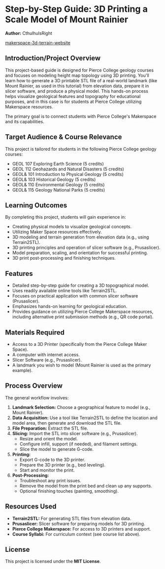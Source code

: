 # Step-by-Step Guide: 3D Printing a Scale Model of Mount Rainier

**Author:** CthulhuIsRight

[makerspace-3d-terrain-website](https://cthulhuisright.github.io/makerspace-3d-terrain/)
## Introduction/Project Overview
This project-based guide is designed for Pierce College geology courses and focuses on modeling height map topology using 3D printing. You'll learn how to generate a 3D printable STL file of a real-world landmark (like Mount Rainier, as used in this tutorial) from elevation data, prepare it in slicer software, and produce a physical model. This hands-on process helps visualize geological features and topography for educational purposes, and in this case is for students at Pierce College utilizing Makerspace resources.

The primary goal is to connect students with Pierce College's Makerspace and its capabilities.

## Target Audience & Course Relevance
This project is tailored for students in the following Pierce College geology courses:
* GEOL 107 Exploring Earth Science (5 credits)
* GEOL 112 Geohazards and Natural Disasters (5 credits)
* GEOL& 101 Introduction to Physical Geology (5 credits)
* GEOL& 103 Historical Geology (5 credits)
* GEOL& 110 Environmental Geology (5 credits)
* GEOL& 115 Geology National Parks (5 credits)

## Learning Outcomes
By completing this project, students will gain experience in:
* Creating physical models to visualize geological concepts.
* Utilizing Maker Space resources effectively.
* 3D modeling and terrain generation from elevation data (e.g., using Terrain2STL).
* 3D printing principles and operation of slicer software (e.g., Prusaslicer).
* Model preparation, scaling, and orientation for successful printing.
* 3D print post-processing and finishing techniques.

## Features
* Detailed step-by-step guide for creating a 3D topographical model.
* Uses readily available online tools like Terrain2STL.
* Focuses on practical application with common slicer software (Prusaslicer).
* Emphasizes hands-on learning for geological education.
* Provides guidance on utilizing Pierce College Makerspace resources, including alternative print submission methods (e.g., QR code portal).

## Materials Required
* Access to a 3D Printer (specifically from the Pierce College Maker Space).
* A computer with internet access.
* Slicer Software (e.g., Prusaslicer).
* A landmark you wish to model (Mount Rainier is used as the primary example).

## Process Overview
The general workflow involves:
1.  **Landmark Selection:** Choose a geographical feature to model (e.g., Mount Rainier).
2.  **Data Acquisition:** Use a tool like Terrain2STL to define the location and model area, then generate and download the STL file.
3.  **File Preparation:** Extract the STL file.
4.  **Slicing:** Import the STL into slicer software (e.g., Prusaslicer).
    * Resize and orient the model.
    * Configure infill, support (if needed), and filament settings.
    * Slice the model to generate G-code.
5.  **Printing:**
    * Export G-code to the 3D printer.
    * Prepare the 3D printer (e.g., bed leveling).
    * Start and monitor the print.
6.  **Post-Processing:**
    * Troubleshoot any print issues.
    * Remove the model from the print bed and clean up any supports.
    * Optional finishing touches (painting, smoothing).

## Resources Used

* **Terrain2STL:** For generating STL files from elevation data.
* **Prusaslicer:** Slicer software for preparing models for 3D printing.
* **Pierce College Makerspace:** For access to 3D printers and support.
* **Course Syllabi:** For curriculum context (see course list above).

## License
This project is licensed under the **MIT License**.

